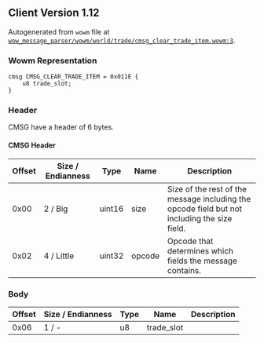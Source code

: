 ## Client Version 1.12

Autogenerated from `wowm` file at [`wow_message_parser/wowm/world/trade/cmsg_clear_trade_item.wowm:3`](https://github.com/gtker/wow_messages/tree/main/wow_message_parser/wowm/world/trade/cmsg_clear_trade_item.wowm#L3).

### Wowm Representation
```rust,ignore
cmsg CMSG_CLEAR_TRADE_ITEM = 0x011E {
    u8 trade_slot;
}
```
### Header
CMSG have a header of 6 bytes.

#### CMSG Header
| Offset | Size / Endianness | Type   | Name   | Description |
| ------ | ----------------- | ------ | ------ | ----------- |
| 0x00   | 2 / Big           | uint16 | size   | Size of the rest of the message including the opcode field but not including the size field.|
| 0x02   | 4 / Little        | uint32 | opcode | Opcode that determines which fields the message contains.|
### Body
| Offset | Size / Endianness | Type | Name | Description |
| ------ | ----------------- | ---- | ---- | ----------- |
| 0x06 | 1 / - | u8 | trade_slot |  |
